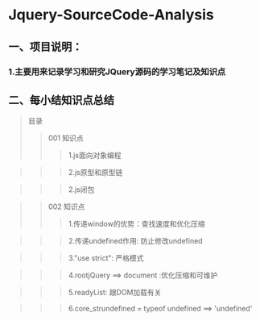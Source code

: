 # Jquery-SourceCode-Analysis
## 一、项目说明：
### 1.主要用来记录学习和研究JQuery源码的学习笔记及知识点


## 二、每小结知识点总结
> 目录
>> 001 知识点
>>> 1.js面向对象编程

>>> 2.js原型和原型链

>>> 2.js闭包

>> 002 知识点
>>> 1.传递window的优势：查找速度和优化压缩

>>> 2.传递undefined作用: 防止修改undefined

>>> 3."use strict": 严格模式

>>> 4.rootjQuery ==> document :优化压缩和可维护

>>> 5.readyList: 跟DOM加载有关

>>> 6.core_strundefined = typeof undefined ==> 'undefined'
